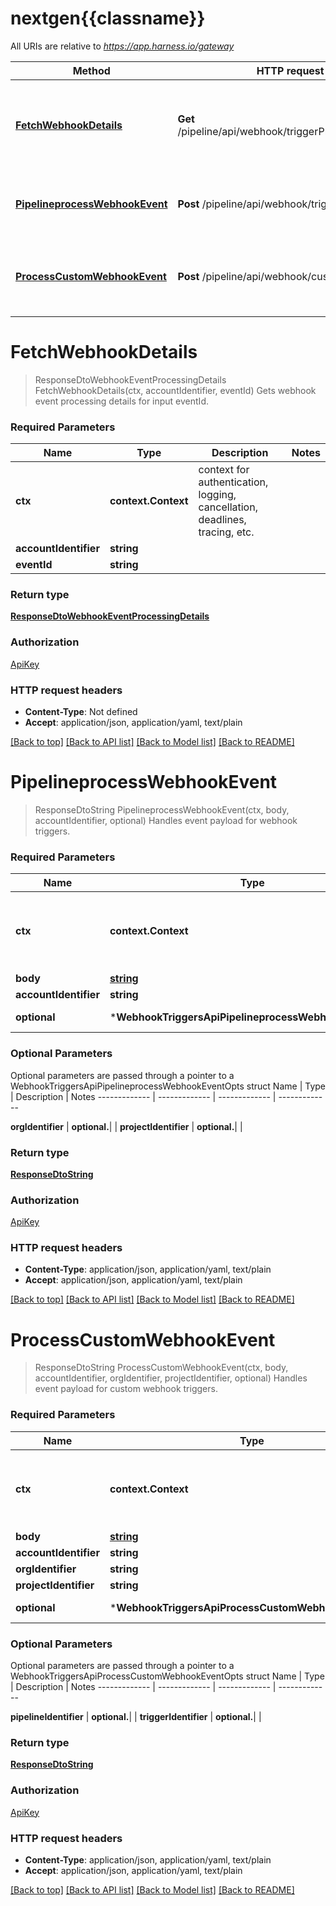 # nextgen{{classname}}

All URIs are relative to *https://app.harness.io/gateway*

Method | HTTP request | Description
------------- | ------------- | -------------
[**FetchWebhookDetails**](WebhookTriggersApi.md#FetchWebhookDetails) | **Get** /pipeline/api/webhook/triggerProcessingDetails | Gets webhook event processing details for input eventId.
[**PipelineprocessWebhookEvent**](WebhookTriggersApi.md#PipelineprocessWebhookEvent) | **Post** /pipeline/api/webhook/trigger | Handles event payload for webhook triggers.
[**ProcessCustomWebhookEvent**](WebhookTriggersApi.md#ProcessCustomWebhookEvent) | **Post** /pipeline/api/webhook/custom | Handles event payload for custom webhook triggers.

# **FetchWebhookDetails**
> ResponseDtoWebhookEventProcessingDetails FetchWebhookDetails(ctx, accountIdentifier, eventId)
Gets webhook event processing details for input eventId.

### Required Parameters

Name | Type | Description  | Notes
------------- | ------------- | ------------- | -------------
 **ctx** | **context.Context** | context for authentication, logging, cancellation, deadlines, tracing, etc.
  **accountIdentifier** | **string**|  | 
  **eventId** | **string**|  | 

### Return type

[**ResponseDtoWebhookEventProcessingDetails**](ResponseDTOWebhookEventProcessingDetails.md)

### Authorization

[ApiKey](../README.md#ApiKey)

### HTTP request headers

 - **Content-Type**: Not defined
 - **Accept**: application/json, application/yaml, text/plain

[[Back to top]](#) [[Back to API list]](../README.md#documentation-for-api-endpoints) [[Back to Model list]](../README.md#documentation-for-models) [[Back to README]](../README.md)

# **PipelineprocessWebhookEvent**
> ResponseDtoString PipelineprocessWebhookEvent(ctx, body, accountIdentifier, optional)
Handles event payload for webhook triggers.

### Required Parameters

Name | Type | Description  | Notes
------------- | ------------- | ------------- | -------------
 **ctx** | **context.Context** | context for authentication, logging, cancellation, deadlines, tracing, etc.
  **body** | [**string**](string.md)|  | 
  **accountIdentifier** | **string**|  | 
 **optional** | ***WebhookTriggersApiPipelineprocessWebhookEventOpts** | optional parameters | nil if no parameters

### Optional Parameters
Optional parameters are passed through a pointer to a WebhookTriggersApiPipelineprocessWebhookEventOpts struct
Name | Type | Description  | Notes
------------- | ------------- | ------------- | -------------


 **orgIdentifier** | **optional.**|  | 
 **projectIdentifier** | **optional.**|  | 

### Return type

[**ResponseDtoString**](ResponseDTOString.md)

### Authorization

[ApiKey](../README.md#ApiKey)

### HTTP request headers

 - **Content-Type**: application/json, application/yaml, text/plain
 - **Accept**: application/json, application/yaml, text/plain

[[Back to top]](#) [[Back to API list]](../README.md#documentation-for-api-endpoints) [[Back to Model list]](../README.md#documentation-for-models) [[Back to README]](../README.md)

# **ProcessCustomWebhookEvent**
> ResponseDtoString ProcessCustomWebhookEvent(ctx, body, accountIdentifier, orgIdentifier, projectIdentifier, optional)
Handles event payload for custom webhook triggers.

### Required Parameters

Name | Type | Description  | Notes
------------- | ------------- | ------------- | -------------
 **ctx** | **context.Context** | context for authentication, logging, cancellation, deadlines, tracing, etc.
  **body** | [**string**](string.md)|  | 
  **accountIdentifier** | **string**|  | 
  **orgIdentifier** | **string**|  | 
  **projectIdentifier** | **string**|  | 
 **optional** | ***WebhookTriggersApiProcessCustomWebhookEventOpts** | optional parameters | nil if no parameters

### Optional Parameters
Optional parameters are passed through a pointer to a WebhookTriggersApiProcessCustomWebhookEventOpts struct
Name | Type | Description  | Notes
------------- | ------------- | ------------- | -------------




 **pipelineIdentifier** | **optional.**|  | 
 **triggerIdentifier** | **optional.**|  | 

### Return type

[**ResponseDtoString**](ResponseDTOString.md)

### Authorization

[ApiKey](../README.md#ApiKey)

### HTTP request headers

 - **Content-Type**: application/json, application/yaml, text/plain
 - **Accept**: application/json, application/yaml, text/plain

[[Back to top]](#) [[Back to API list]](../README.md#documentation-for-api-endpoints) [[Back to Model list]](../README.md#documentation-for-models) [[Back to README]](../README.md)

